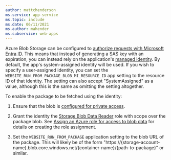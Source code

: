 ```yaml
---
author: mattchenderson
ms.service: app-service
ms.topic: include
ms.date: 06/11/2021
ms.author: mahender
ms.subservice: web-apps
---
```


Azure Blob Storage can be configured to [authorize requests with Microsoft Entra ID](/azure/storage/blobs/authorize-access-azure-active-directory?toc=%2fazure%2fstorage%2fblobs%2ftoc.json). This means that instead of generating a SAS key with an expiration, you can instead rely on the application's [managed identity](/azure/app-service/overview-managed-identity). By default, the app's system-assigned identity will be used. If you wish to specify a user-assigned identity, you can set the `WEBSITE_RUN_FROM_PACKAGE_BLOB_MI_RESOURCE_ID` app setting to the resource ID of that identity. The setting can also accept "SystemAssigned" as a value, although this is the same as omitting the setting altogether.

To enable the package to be fetched using the identity:

1. Ensure that the blob is [configured for private access](/azure/storage/blobs/anonymous-read-access-configure#set-the-anonymous-access-level-for-a-container).

1. Grant the identity the [Storage Blob Data Reader](/azure/role-based-access-control/built-in-roles#storage-blob-data-reader) role with scope over the package blob. See [Assign an Azure role for access to blob data](/azure/storage/blobs/assign-azure-role-data-access) for details on creating the role assignment.

1. Set the `WEBSITE_RUN_FROM_PACKAGE` application setting to the blob URL of the package. This will likely be of the form "https://{storage-account-name}.blob.core.windows.net/{container-name}/{path-to-package}" or similar.
